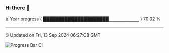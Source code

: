 ### Hi there 👋

⏳ Year progress { █████████████████████▁▁▁▁▁▁▁▁▁ } 70.02 %

---

⏰ Updated on Fri, 13 Sep 2024 06:27:08 GMT

![Progress Bar CI](https://github.com/liununu/liununu/workflows/Progress%20Bar%20CI/badge.svg)
